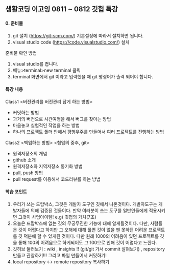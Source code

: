 ## 생활코딩 이고잉 0811 ~ 0812 깃헙 특강

#### 0. 준비물
1. git 설치 (https://git-scm.com/) 기본설정에 따라서 설치하면 됩니다. 
2. visual studio code (https://code.visualstudio.com/) 설치 

준비물 확인 방법
1. visual studio를 켭니다.
2. 메뉴>terminal>new terminal 클릭
3. terminal 화면에서 git 이라고 입력했을 때 git 명령어가 출력 되어야 합니다.


#### 특강 내용
Class1  <버전관리를 버전관리 답게 하는 방법>
- 커밋하는 방법 
- 과거의 버전으로 시간여행을 해서 버그를 찾아는 방법
- 마음놓고 실험적인 작업을 하는 방법
- 하나의 프로젝트 폴더 안에서 평행우주를 만들어서 여러 프로젝트를 진행하는 방법

Class2  <백업하는 방법> <협업의 중추, git>
- 원격저장소의 개념
- github 소개
- 원격저장소와 지역저장소 동기화 방법
- pull, push 방법 
- pull request를 이용해서 코드리뷰를 하는 방법

#### 학습 포인트
1. 우리가 쓰는 드랍박스, 그것은 개발자 도구인 깃에서 나온것이다. 개발자도구는 개발자들에 의해 검증된 것들이다. 만약 여러분이 쓰는 도구를 일반인들에게 적용시키면 그것이 사업아이템! e.g) 깃헙의 가치(7조) 
2. 오늘은 드랍박스에 없는 깃의 무궁무진한 기능에 대해 알게될것이다. 다만, 사람들은 깃이 어렵다고 하지만 그 오해에 대해 풀면 깃이 없을 땐 못하던 어려운 프로젝트를 깃 덕분에 할 수 있게된 것이다. 다만 원래 1000의 어려움이 
있던 프로젝트를 깃을 통해 100의 어려움으로 하게되어도 그 100으로 인해 깃이 어렵다고 느낀다.
3. 깃허브 둘러보기 : wiki , insights !! (git/git 가서 commit 살펴보기)  , repository 만들고 관찰하기!!!  그리고 파일 만들어서 커밋하기!
4. local repository <-> remote repository 복사하기
